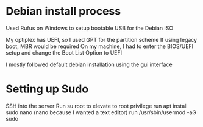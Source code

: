 # Debian install process

Used Rufus on Windows to setup bootable USB for the Debian ISO

My optiplex has UEFI, so I used GPT for the partition scheme
If using legacy boot, MBR would be required
On my machine, I had to enter the BIOS/UEFI setup and change the Boot List Option to UEFI

I mostly followed default debian installation using the gui interface

# Setting up Sudo
SSH into the server
Run su root to elevate to root privilege
run apt install sudo nano (nano because I wanted a text editor)
run /usr/sbin/usermod -aG sudo <username>
